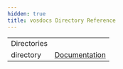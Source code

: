 ```yaml
---
hidden: true
title: vosdocs Directory Reference
---
```


|  |  |
|----|----|
| Directories |  |
| directory   | <a href="dir_4cb5c7aa05810eadfe2de6458a56986a.md">Documentation</a> |
